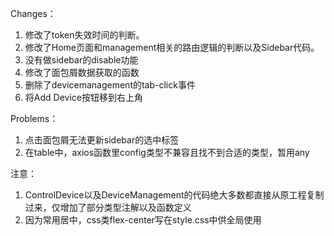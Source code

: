 Changes：
1. 修改了token失效时间的判断。
2. 修改了Home页面和management相关的路由逻辑的判断以及Sidebar代码。
3. 没有做sidebar的disable功能
4. 修改了面包屑数据获取的函数
5. 删除了devicemanagement的tab-click事件
6. 将Add Device按钮移到右上角

Problems：
1. 点击面包屑无法更新sidebar的选中标签
2. 在table中，axios函数里config类型不兼容且找不到合适的类型，暂用any

注意：
1. ControlDevice以及DeviceManagement的代码绝大多数都直接从原工程复制过来，仅增加了部分类型注解以及函数定义
2. 因为常用居中，css类flex-center写在style.css中供全局使用